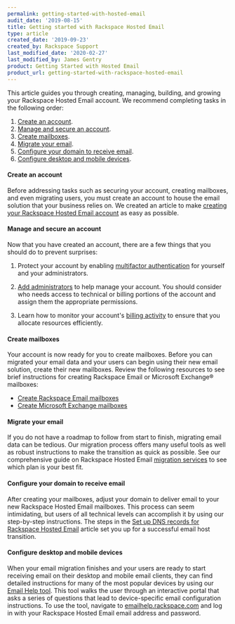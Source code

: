 ```yaml
---
permalink: getting-started-with-hosted-email
audit_date: '2019-08-15'
title: Getting started with Rackspace Hosted Email
type: article
created_date: '2019-09-23'
created_by: Rackspace Support
last_modified_date: '2020-02-27'
last_modified_by: James Gentry
product: Getting Started with Hosted Email
product_url: getting-started-with-rackspace-hosted-email
---
```


This article guides you through creating, managing, building, and growing your Rackspace
Hosted Email account. We recommend completing tasks in the following order:

1. [Create an account](#create-an-account).
2. [Manage and secure an account](#manage-and-secure-an-account).
3. [Create mailboxes](#create-mailboxes).
4. [Migrate your email](#migrate-your-email).
5. [Configure your domain to receive email](#configure-your-domain-to-receive-email).
6. [Configure desktop and mobile devices](#configure-desktop-and-mobile-devices).

#### Create an account

Before addressing tasks such as securing your account, creating mailboxes, and even
migrating users, you must create an account to house the email solution that your business
relies on. We created an article to make
[creating your Rackspace Hosted Email account](/support/how-to/sign-up-for-rackspace-services/#rackspace-email-or-microsoft-exchange)
as easy as possible.

#### Manage and secure an account

Now that you have created an account, there are a few things that you should do to prevent surprises:

1. Protect your account by enabling 
   [multifactor authentication](/support/how-to/multifactor-authentication-from-the-cloud-control-panel//)
   for yourself and your administrators.

2. [Add administrators](/support/how-to/manage-email-administrators-with-the-cloud-office-control-panel/#add-an-administrator)
   to help manage your account. You should consider who needs access to technical or
   billing portions of the account and assign them the appropriate permissions.

3. Learn how to monitor your account's [billing activity](/support/how-to/view-invoice-history-cloud-office-control-panel/)
   to ensure that you allocate resources efficiently.

#### Create mailboxes

Your account is now ready for you to create mailboxes. Before you can migrated your email
data and your users can begin using their new email solution, create their new mailboxes.
Review the following resources to see brief instructions for creating Rackspace Email or
Microsoft Exchange&reg; mailboxes:

- [Create Rackspace Email mailboxes](/support/how-to/add-rackspace-email-mailboxes/)
- [Create Microsoft Exchange mailboxes](/support/how-to/add-microsoft-exchange-mailboxes/)

#### Migrate your email

If you do not have a roadmap to follow from start to finish, migrating email data can be
tedious. Our migration process offers many useful tools as well as robust instructions
to make the transition as quick as possible. See our comprehensive guide on Rackspace
Hosted Email [migration services](/support/how-to/email-migration-services/) to see which
plan is your best fit.

#### Configure your domain to receive email

After creating your mailboxes, adjust your domain to deliver email to your new Rackspace
Hosted Email mailboxes. This process can seem intimidating, but users of all technical
levels can accomplish it by using our step-by-step instructions. The steps in the
[Set up DNS records for Rackspace Hosted Email](/support/how-to/set-up-dns-records-for-cloud-office-email/)
article set you up for a successful email host transition.

#### Configure desktop and mobile devices

When your email migration finishes and your users are ready to start receiving email on
their desktop and mobile email clients, they can find detailed instructions for many of
the most popular devices by using our [Email Help tool](https://emailhelp.rackspace.com).
This tool walks the user through an interactive portal that asks a series of questions
that lead to device-specific email configuration instructions. To use the tool, navigate
to [emailhelp.rackspace.com](https://emailhelp.rackspace.com) and log in with your
Rackspace Hosted Email email address and password. 

